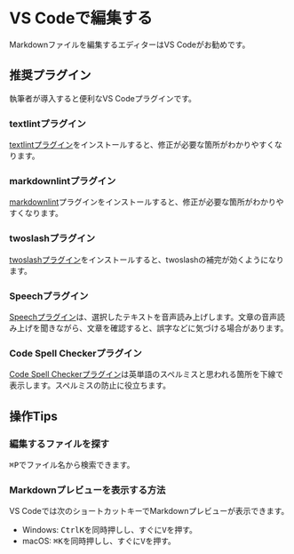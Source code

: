# VS Codeで編集する

Markdownファイルを編集するエディターはVS Codeがお勧めです。

## 推奨プラグイン

執筆者が導入すると便利なVS Codeプラグインです。

### textlintプラグイン

[textlintプラグイン](https://marketplace.visualstudio.com/items?itemName=taichi.vscode-textlint)をインストールすると、修正が必要な箇所がわかりやすくなります。

### markdownlintプラグイン

[markdownlint](https://marketplace.visualstudio.com/items?itemName=DavidAnson.vscode-markdownlint)プラグインをインストールすると、修正が必要な箇所がわかりやすくなります。

### twoslashプラグイン

[twoslashプラグイン](https://marketplace.visualstudio.com/items?itemName=Orta.vscode-twoslash)をインストールすると、twoslashの補完が効くようになります。

### Speechプラグイン

[Speechプラグイン](https://marketplace.visualstudio.com/items?itemName=bierner.speech)は、選択したテキストを音声読み上げします。文章の音声読み上げを聞きながら、文章を確認すると、誤字などに気づける場合があります。

### Code Spell Checkerプラグイン

[Code Spell Checkerプラグイン](https://marketplace.visualstudio.com/items?itemName=streetsidesoftware.code-spell-checker)は英単語のスペルミスと思われる箇所を下線で表示します。スペルミスの防止に役立ちます。

## 操作Tips

### 編集するファイルを探す

<kbd>⌘</kbd><kbd>P</kbd>でファイル名から検索できます。

### Markdownプレビューを表示する方法

VS Codeでは次のショートカットキーでMarkdownプレビューが表示できます。

- Windows: <kbd>Ctrl</kbd><kbd>K</kbd>を同時押しし、すぐに<kbd>V</kbd>を押す。
- macOS: <kbd>⌘</kbd><kbd>K</kbd>を同時押しし、すぐに<kbd>V</kbd>を押す。
